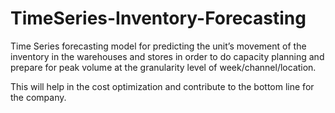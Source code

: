 # TimeSeries-Inventory-Forecasting
Time Series forecasting model for predicting the unit’s movement of the inventory in the warehouses and stores in order to do capacity planning and prepare for peak volume at the granularity level of week/channel/location.  

This will help in the cost optimization and contribute to the bottom line for the company.   
